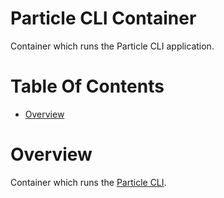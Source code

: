 # Particle CLI Container
Container which runs the Particle CLI application.

# Table Of Contents
- [Overview](#overview)

# Overview
Container which runs the [Particle CLI](https://docs.particle.io/tutorials/developer-tools/cli).
